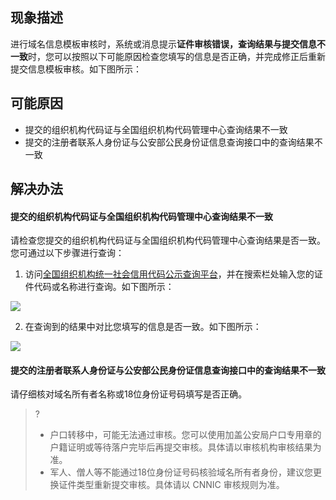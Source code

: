 ## 现象描述

进行域名信息模板审核时，系统或消息提示**证件审核错误，查询结果与提交信息不一致**时，您可以按照以下可能原因检查您填写的信息是否正确，并完成修正后重新提交信息模板审核。如下图所示：

## 可能原因
- 提交的组织机构代码证与全国组织机构代码管理中心查询结果不一致
- 提交的注册者联系人身份证与公安部公民身份证信息查询接口中的查询结果不一致

## 解决办法
#### 提交的组织机构代码证与全国组织机构代码管理中心查询结果不一致
请检查您提交的组织机构代码证与全国组织机构代码管理中心查询结果是否一致。您可通过以下步骤进行查询：
1. 访问[全国组织机构统一社会信用代码公示查询平台](https://www.cods.org.cn/)，并在搜索栏处输入您的证件代码或名称进行查询。如下图所示：

![](https://qcloudimg.tencent-cloud.cn/raw/30c6b828c728d451b4d2738055fe119b.png)

2. 在查询到的结果中对比您填写的信息是否一致。如下图所示：


![](https://qcloudimg.tencent-cloud.cn/raw/d4bb5f465d2bd676080939edc25883bf.png)

#### 提交的注册者联系人身份证与公安部公民身份证信息查询接口中的查询结果不一致
请仔细核对域名所有者名称或18位身份证号码填写是否正确。
>?
>- 户口转移中，可能无法通过审核。您可以使用加盖公安局户口专用章的户籍证明或等待落户完毕后再提交审核。具体请以审核机构审核结果为准。
>- 军人、僧人等不能通过18位身份证号码核验域名所有者身份，建议您更换证件类型重新提交审核。具体请以 CNNIC 审核规则为准。
